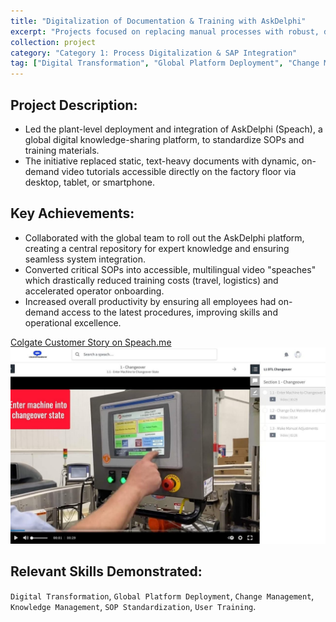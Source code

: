 ```yaml
---
title: "Digitalization of Documentation & Training with AskDelphi"
excerpt: "Projects focused on replacing manual processes with robust, digital solutions and integrating them with enterprise systems like SAP."
collection: project
category: "Category 1: Process Digitalization & SAP Integration"
tag: ["Digital Transformation", "Global Platform Deployment", "Change Management", "Knowledge Management", "SOP Standardization", "User Training"]
---
```


## Project Description: 
- Led the plant-level deployment and integration of AskDelphi (Speach), a global digital knowledge-sharing platform, to standardize SOPs and training materials.
- The initiative replaced static, text-heavy documents with dynamic, on-demand video tutorials accessible directly on the factory floor via desktop, tablet, or smartphone.

## Key Achievements: 
- Collaborated with the global team to roll out the AskDelphi platform, creating a central repository for expert knowledge and ensuring seamless system integration.
- Converted critical SOPs into accessible, multilingual video "speaches" which drastically reduced training costs (travel, logistics) and accelerated operator onboarding.
- Increased overall productivity by ensuring all employees had on-demand access to the latest procedures, improving skills and operational excellence.

[Colgate Customer Story on Speach.me](https://speach.me/customer-stories/colgate)
![Training Image](/images/Askdelphi-1.jpg)

## Relevant Skills Demonstrated: 
`Digital Transformation`, `Global Platform Deployment`, `Change Management`, `Knowledge Management`, `SOP Standardization`, `User Training`.
